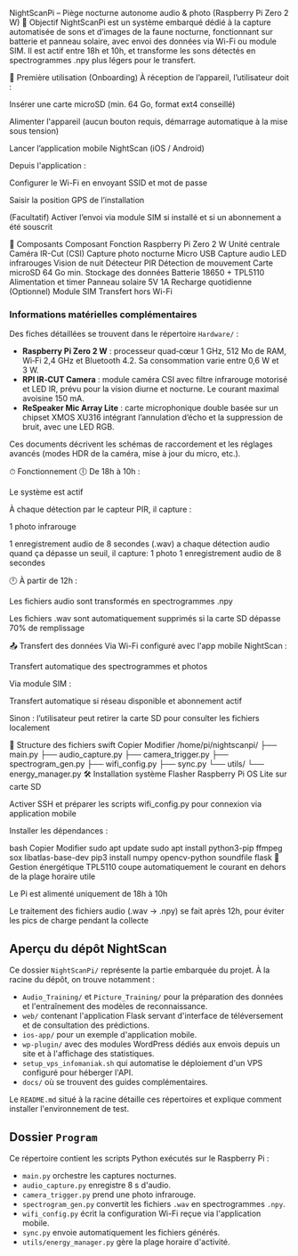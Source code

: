 NightScanPi – Piège nocturne autonome audio & photo (Raspberry Pi Zero 2 W)
🎯 Objectif
NightScanPi est un système embarqué dédié à la capture automatisée de sons et d’images de la faune nocturne, fonctionnant sur batterie et panneau solaire, avec envoi des données via Wi-Fi ou module SIM. Il est actif entre 18h et 10h, et transforme les sons détectés en spectrogrammes .npy plus légers pour le transfert.

🧭 Première utilisation (Onboarding)
À réception de l’appareil, l’utilisateur doit :

Insérer une carte microSD (min. 64 Go, format ext4 conseillé)

Alimenter l'appareil (aucun bouton requis, démarrage automatique à la mise sous tension)

Lancer l’application mobile NightScan (iOS / Android)

Depuis l'application :

Configurer le Wi-Fi en envoyant SSID et mot de passe

Saisir la position GPS de l’installation

(Facultatif) Activer l’envoi via module SIM si installé et si un abonnement a été souscrit

🧩 Composants
Composant	Fonction
Raspberry Pi Zero 2 W	Unité centrale
Caméra IR-Cut (CSI)	Capture photo nocturne
Micro USB	Capture audio
LED infrarouges	Vision de nuit
Détecteur PIR	Détection de mouvement
Carte microSD 64 Go min.	Stockage des données
Batterie 18650 + TPL5110	Alimentation et timer
Panneau solaire 5V 1A	Recharge quotidienne
(Optionnel) Module SIM	Transfert hors Wi-Fi
### Informations matérielles complémentaires

Des fiches détaillées se trouvent dans le répertoire `Hardware/` :

- **Raspberry Pi Zero 2 W** : processeur quad‑cœur 1 GHz, 512 Mo de RAM, Wi‑Fi 2,4 GHz et Bluetooth 4.2. Sa consommation varie entre 0,6 W et 3 W.
- **RPI IR‑CUT Camera** : module caméra CSI avec filtre infrarouge motorisé et LED IR, prévu pour la vision diurne et nocturne. Le courant maximal avoisine 150 mA.
- **ReSpeaker Mic Array Lite** : carte microphonique double basée sur un chipset XMOS XU316 intégrant l’annulation d’écho et la suppression de bruit, avec une LED RGB.

Ces documents décrivent les schémas de raccordement et les réglages avancés (modes HDR de la caméra, mise à jour du micro, etc.).

⏱ Fonctionnement
🕕 De 18h à 10h :

Le système est actif

À chaque détection par le capteur PIR, il capture :

1 photo infrarouge

1 enregistrement audio de 8 secondes (.wav)
a chaque détection audio quand ça dépasse un seuil, il capture:
1 photo 
1 enregistrement audio de 8 secondes

🕛 À partir de 12h :

Les fichiers audio sont transformés en spectrogrammes .npy

Les fichiers .wav sont automatiquement supprimés si la carte SD dépasse 70% de remplissage

📤 Transfert des données
Via Wi-Fi configuré avec l'app mobile NightScan :

Transfert automatique des spectrogrammes et photos

Via module SIM :

Transfert automatique si réseau disponible et abonnement actif

Sinon : l’utilisateur peut retirer la carte SD pour consulter les fichiers localement

📁 Structure des fichiers
swift
Copier
Modifier
/home/pi/nightscanpi/
├── main.py
├── audio_capture.py
├── camera_trigger.py
├── spectrogram_gen.py
├── wifi_config.py
├── sync.py
└── utils/
    └── energy_manager.py
🛠 Installation système
Flasher Raspberry Pi OS Lite sur carte SD

Activer SSH et préparer les scripts wifi_config.py pour connexion via application mobile

Installer les dépendances :

bash
Copier
Modifier
sudo apt update
sudo apt install python3-pip ffmpeg sox libatlas-base-dev
pip3 install numpy opencv-python soundfile flask
🔌 Gestion énergétique
TPL5110 coupe automatiquement le courant en dehors de la plage horaire utile

Le Pi est alimenté uniquement de 18h à 10h

Le traitement des fichiers audio (.wav → .npy) se fait après 12h, pour éviter les pics de charge pendant la collecte

## Aperçu du dépôt NightScan

Ce dossier `NightScanPi/` représente la partie embarquée du projet. À la racine du dépôt, on trouve notamment :
- `Audio_Training/` et `Picture_Training/` pour la préparation des données et l'entraînement des modèles de reconnaissance.
- `web/` contenant l'application Flask servant d'interface de téléversement et de consultation des prédictions.
- `ios-app/` pour un exemple d'application mobile.
- `wp-plugin/` avec des modules WordPress dédiés aux envois depuis un site et à l'affichage des statistiques.
- `setup_vps_infomaniak.sh` qui automatise le déploiement d'un VPS configuré pour héberger l'API.
- `docs/` où se trouvent des guides complémentaires.

Le `README.md` situé à la racine détaille ces répertoires et explique comment installer l'environnement de test.

## Dossier `Program`
Ce répertoire contient les scripts Python exécutés sur le Raspberry Pi :

- `main.py` orchestre les captures nocturnes.
- `audio_capture.py` enregistre 8 s d'audio.
- `camera_trigger.py` prend une photo infrarouge.
- `spectrogram_gen.py` convertit les fichiers `.wav` en spectrogrammes `.npy`.
- `wifi_config.py` écrit la configuration Wi-Fi reçue via l'application mobile.
- `sync.py` envoie automatiquement les fichiers générés.
- `utils/energy_manager.py` gère la plage horaire d'activité.
